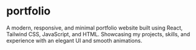 # portfolio
A modern, responsive, and minimal portfolio website built using React, Tailwind CSS, JavaScript, and HTML. Showcasing my projects, skills, and experience with an elegant UI and smooth animations.
